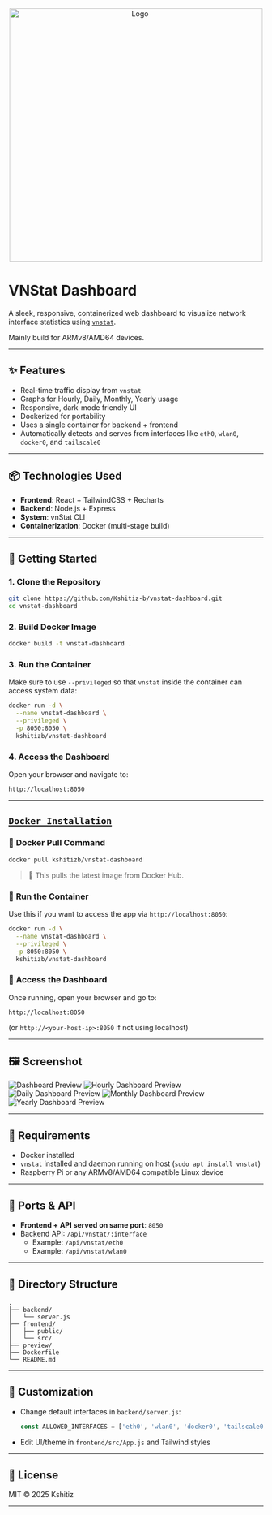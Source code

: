 <div align="center">
  <img src="preview/logo.png" alt="Logo" width=500px>
</div>

# VNStat Dashboard

A sleek, responsive, containerized web dashboard to visualize network interface statistics using [`vnstat`](https://github.com/vergoh/vnstat).

Mainly build for ARMv8/AMD64 devices.

---

## ✨ Features

- Real-time traffic display from `vnstat`
- Graphs for Hourly, Daily, Monthly, Yearly usage
- Responsive, dark-mode friendly UI
- Dockerized for portability
- Uses a single container for backend + frontend
- Automatically detects and serves from interfaces like `eth0`, `wlan0`, `docker0`, and `tailscale0`

---

## 📦 Technologies Used

- **Frontend**: React + TailwindCSS + Recharts
- **Backend**: Node.js + Express
- **System**: vnStat CLI
- **Containerization**: Docker (multi-stage build)

---

## 🚀 Getting Started

### 1. Clone the Repository

```bash
git clone https://github.com/Kshitiz-b/vnstat-dashboard.git
cd vnstat-dashboard
```

### 2. Build Docker Image

```bash
docker build -t vnstat-dashboard .
```

### 3. Run the Container

Make sure to use `--privileged` so that `vnstat` inside the container can access system data:

```bash
docker run -d \
  --name vnstat-dashboard \
  --privileged \
  -p 8050:8050 \
  kshitizb/vnstat-dashboard
```

### 4. Access the Dashboard

Open your browser and navigate to:

```
http://localhost:8050
```

---

## [`Docker Installation`](https://hub.docker.com/r/kshitizb/vnstat-dashboard)

### 🐳 **Docker Pull Command**

```bash
docker pull kshitizb/vnstat-dashboard
```

> 🔁 This pulls the latest image from Docker Hub.

### 🚀 **Run the Container**

Use this if you want to access the app via `http://localhost:8050`:

```bash
docker run -d \
  --name vnstat-dashboard \
  --privileged \
  -p 8050:8050 \
  kshitizb/vnstat-dashboard
```

### 🧭 **Access the Dashboard**

Once running, open your browser and go to:

```
http://localhost:8050
```

(or `http://<your-host-ip>:8050` if not using localhost)

---

## 🖼️ Screenshot

![Dashboard Preview](preview/home.png)
![Hourly Dashboard Preview](preview/hourly.png)
![Daily Dashboard Preview](preview/daily.png)
![Monthly Dashboard Preview](preview/monthly.png)
![Yearly Dashboard Preview](preview/yearly.png)

---

## 🔧 Requirements

- Docker installed
- `vnstat` installed and daemon running on host (`sudo apt install vnstat`)
- Raspberry Pi or any ARMv8/AMD64 compatible Linux device

---

## 🐳 Ports & API

- **Frontend + API served on same port**: `8050`
- Backend API: `/api/vnstat/:interface`
  - Example: `/api/vnstat/eth0`
  - Example: `/api/vnstat/wlan0`

---

## 🧩 Directory Structure

```
.
├── backend/
│   └── server.js
├── frontend/
│   ├── public/
│   └── src/
├── preview/
├── Dockerfile
└── README.md
```

---

## 📛 Customization

- Change default interfaces in `backend/server.js`:
  ```js
  const ALLOWED_INTERFACES = ['eth0', 'wlan0', 'docker0', 'tailscale0'];
  ```

- Edit UI/theme in `frontend/src/App.js` and Tailwind styles

---

## 📝 License

MIT © 2025 Kshitiz

---
